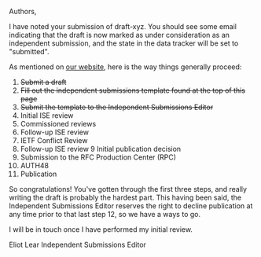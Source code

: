 Authors,

I have noted your submission of draft-xyz.  You should see some email
indicating that the draft is now marked as under consideration as an
independent submission, and the state in the data tracker will be set
to "submitted".

As mentioned on [our website](https://www.rfc-editor.org/about/independent/),
here is the way things generally proceed:

1. ~~Submit a draft~~
2. ~~Fill out the independent submissions template found at the top of this page~~
3. ~~Submit the template to the Independent Submissions Editor~~
4. Initial ISE review
5. Commissioned reviews
6. Follow-up ISE review
7. IETF Conflict Review
8. Follow-up ISE review
9  Initial publication decision
10. Submission to the RFC Production Center (RPC)
11. AUTH48
12. Publication

So congratulations!  You've gotten through the first three steps, and really
writing the draft is probably the hardest part.  This having been said,
the Independent Submissions Editor reserves the right to decline publication
at any time prior to that last step 12, so we have a ways to go.

I will be in touch once I have performed my initial review.

Eliot Lear
Independent Submissions Editor
